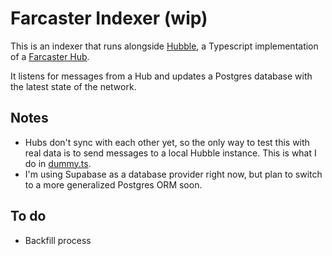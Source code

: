 # Farcaster Indexer (wip)

This is an indexer that runs alongside [Hubble](https://github.com/farcasterxyz/hubble), a Typescript implementation of a [Farcaster Hub](https://github.com/farcasterxyz/protocol#4-hubs).

It listens for messages from a Hub and updates a Postgres database with the latest state of the network.

## Notes

- Hubs don't sync with each other yet, so the only way to test this with real data is to send messages to a local Hubble instance. This is what I do in [dummy.ts](src/helpers/dummy.ts).
- I'm using Supabase as a database provider right now, but plan to switch to a more generalized Postgres ORM soon.

## To do

- Backfill process
